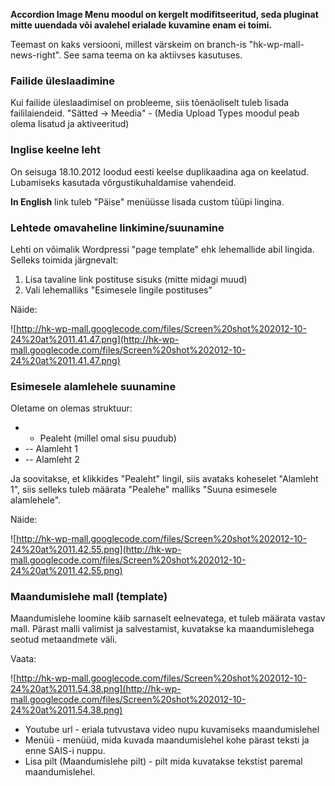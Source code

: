 **Accordion Image Menu moodul on kergelt modifitseeritud, seda pluginat mitte uuendada või avalehel erialade kuvamine enam ei toimi.**

Teemast on kaks versiooni, millest värskeim on branch-is "hk-wp-mall-news-right". See sama teema on ka aktiivses kasutuses.

### Failide üleslaadimine ###

Kui failide üleslaadimisel on probleeme, siis tõenäoliselt tuleb lisada faililaiendeid. "Sätted -> Meedia" - (Media Upload Types moodul peab olema lisatud ja aktiveeritud)

### Inglise keelne leht ###

On seisuga 18.10.2012 loodud eesti keelse duplikaadina aga on keelatud. Lubamiseks kasutada võrgustikuhaldamise vahendeid.

**In English** link tuleb "Päise" menüüsse lisada custom tüüpi lingina.

### Lehtede omavaheline linkimine/suunamine ###

Lehti on võimalik Wordpressi "page template" ehk lehemallide abil lingida. Selleks toimida järgnevalt:

  1. Lisa tavaline link postituse sisuks (mitte midagi muud)
  1. Vali lehemalliks "Esimesele lingile postituses"

Näide:

![http://hk-wp-mall.googlecode.com/files/Screen%20shot%202012-10-24%20at%2011.41.47.png](http://hk-wp-mall.googlecode.com/files/Screen%20shot%202012-10-24%20at%2011.41.47.png)


### Esimesele alamlehele suunamine ###

Oletame on olemas struktuur:

  * - Pealeht (millel omal sisu puudub)
  * -- Alamleht 1
  * -- Alamleht 2

Ja soovitakse, et klikkides "Pealeht" lingil, siis avataks koheselet "Alamleht 1", siis selleks tuleb määrata "Pealehe" malliks "Suuna esimesele alamlehele".

Näide:

![http://hk-wp-mall.googlecode.com/files/Screen%20shot%202012-10-24%20at%2011.42.55.png](http://hk-wp-mall.googlecode.com/files/Screen%20shot%202012-10-24%20at%2011.42.55.png)

### Maandumislehe mall (template) ###

Maandumislehe loomine käib sarnaselt eelnevatega, et tuleb määrata vastav mall. Pärast malli valimist ja salvestamist, kuvatakse ka maandumislehega seotud metaandmete väli.

Vaata:

![http://hk-wp-mall.googlecode.com/files/Screen%20shot%202012-10-24%20at%2011.54.38.png](http://hk-wp-mall.googlecode.com/files/Screen%20shot%202012-10-24%20at%2011.54.38.png)

  * Youtube url - eriala tutvustava video nupu kuvamiseks maandumislehel
  * Menüü - menüüd, mida kuvada maandumislehel kohe pärast teksti ja enne SAIS-i  nuppu.
  * Lisa pilt (Maandumislehe pilt) - pilt mida kuvatakse tekstist paremal maandumislehel.